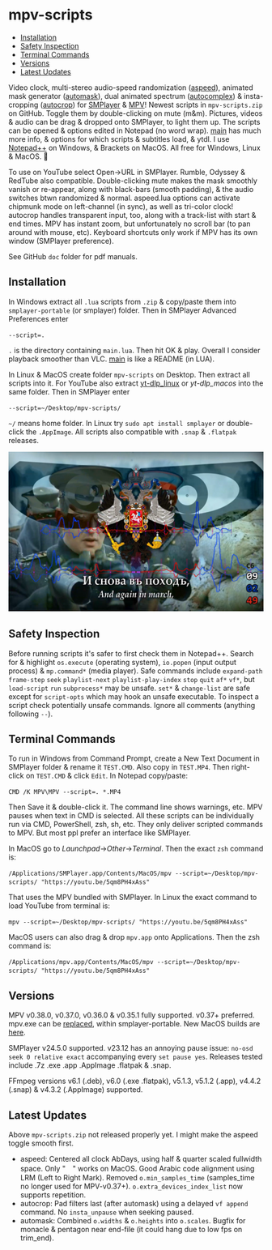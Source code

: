 # mpv-scripts
- [Installation](#installation)
- [Safety Inspection](#safety-inspection)
- [Terminal Commands](#terminal-commands)
- [Versions](#versions)
- [Latest Updates](#latest-updates)

Video clock, multi-stereo audio-speed randomization ([aspeed](aspeed.lua)), animated mask generator ([automask](automask.lua)), dual animated spectrum ([autocomplex](autocomplex.lua)) & insta-cropping ([autocrop](autocrop.lua)) for [SMPlayer](https://smplayer.info) & [MPV](https://mpv.io)! Newest scripts in `mpv-scripts.zip` on GitHub. Toggle them by double-clicking on mute (m&m). Pictures, videos & audio can be drag & dropped onto SMPlayer, to light them up. The scripts can be opened & options edited in Notepad (no word wrap). [main](main.lua) has much more info, & options for which scripts & subtitles load, & ytdl. I use [Notepad++](https://notepad-plus-plus.org/downloads/) on Windows, & Brackets on MacOS. All free for Windows, Linux & MacOS. 🙂

To use on YouTube select Open→URL in SMPlayer. Rumble, Odyssey & RedTube also compatible. Double-clicking mute makes the mask smoothly vanish or re-appear, along with black-bars (smooth padding), & the audio switches btwn randomized & normal. aspeed.lua options can activate chipmunk mode on left-channel (in sync), as well as tri-color clock! autocrop handles transparent input, too, along with a track-list with start & end times. MPV has instant zoom, but unfortunately no scroll bar (to pan around with mouse, etc). Keyboard shortcuts only work if MPV has its own window (SMPlayer preference).

See GitHub `doc` folder for pdf manuals.

## Installation
In Windows extract all `.lua` scripts from `.zip` & copy/paste them into `smplayer-portable` (or smplayer) folder. Then in SMPlayer Advanced Preferences enter 

`--script=.`

`.` is the directory containing `main.lua`. Then hit OK & play. Overall I consider playback smoother than VLC. [main](main.lua) is like a README (in LUA). 

In Linux & MacOS create folder `mpv-scripts` on Desktop. Then extract all scripts into it. For YouTube also extract [yt-dlp_linux](https://github.com/yt-dlp/yt-dlp/releases) or *yt-dlp_macos* into the same folder. Then in SMPlayer enter

`--script=~/Desktop/mpv-scripts/`

`~/` means home folder. In Linux try `sudo apt install smplayer` or double-click the `.AppImage`. All scripts also compatible with `.snap` & `.flatpak` releases. 

![alt text](https://github.com/TinosNitso/mpv-scripts/blob/main/SCREENSHOT.JPG)

## Safety Inspection
Before running scripts it's safer to first check them in Notepad++. Search for & highlight `os.execute` (operating system), `io.popen` (input output process) & `mp.command*` (media player). Safe commands include `expand-path` `frame-step` `seek` `playlist-next` `playlist-play-index` `stop` `quit` `af*` `vf*`, but `load-script` `run` `subprocess*` may be unsafe. `set*` & `change-list` are safe except for `script-opts` which may hook an unsafe executable. To inspect a script check potentially unsafe commands. Ignore all comments (anything following `--`). 

## Terminal Commands
To run in Windows from Command Prompt, create a New Text Document in SMPlayer folder & rename it `TEST.CMD`. Also copy in `TEST.MP4`. Then right-click on `TEST.CMD` & click `Edit`. In Notepad copy/paste:

`CMD /K MPV\MPV --script=. *.MP4`

Then Save it & double-click it. The command line shows warnings, etc. MPV pauses when text in CMD is selected. All these scripts can be individually run via CMD, PowerShell, zsh, sh, etc. They only deliver scripted commands to MPV. But most ppl prefer an interface like SMPlayer.

In MacOS go to *Launchpad*→*Other*→*Terminal*. Then the exact `zsh` command is:

`/Applications/SMPlayer.app/Contents/MacOS/mpv --script=~/Desktop/mpv-scripts/ "https://youtu.be/5qm8PH4xAss"`

That uses the MPV bundled with SMPlayer. In Linux the exact command to load YouTube from terminal is:

`mpv --script=~/Desktop/mpv-scripts/ "https://youtu.be/5qm8PH4xAss"`

MacOS users can also drag & drop `mpv.app` onto Applications. Then the zsh command is:

`/Applications/mpv.app/Contents/MacOS/mpv --script=~/Desktop/mpv-scripts/ "https://youtu.be/5qm8PH4xAss"` 

## Versions

MPV v0.38.0, v0.37.0, v0.36.0 & v0.35.1 fully supported. v0.37+ preferred. mpv.exe can be [replaced](https://sourceforge.net/projects/mpv-player-windows/files/release/), within smplayer-portable. New MacOS builds are [here](https://laboratory.stolendata.net/~djinn/mpv_osx/).

SMPlayer v24.5.0 supported. v23.12 has an annoying pause issue: `no-osd seek 0 relative exact` accompanying every `set pause yes`. Releases tested include .7z .exe .app .AppImage .flatpak & .snap.

FFmpeg versions v6.1 (.deb), v6.0 (.exe .flatpak), v5.1.3, v5.1.2 (.app), v4.4.2 (.snap) & v4.3.2 (.AppImage) supported.

## Latest Updates
Above `mpv-scripts.zip` not released properly yet. I might make the aspeed toggle smooth first.

- aspeed: Centered all clock AbDays, using half & quarter scaled fullwidth space. Only "　" works on MacOS.  Good Arabic code alignment using LRM (Left to Right Mark)‎.  Removed `o.min_samples_time` (samples_time no longer used for MPV-v0.37+).  `o.extra_devices_index_list` now supports repetition.
- autocrop: Pad filters last (after automask) using a delayed `vf append` command.  No `insta_unpause` when seeking paused.
- automask: Combined `o.widths` & `o.heights` into `o.scales`.  Bugfix for monacle & pentagon near end-file (it could hang due to low fps on trim_end). 
